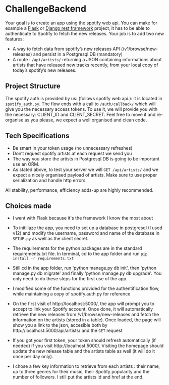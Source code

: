 # ChallengeBackend

Your goal is to create an app using the [spotify web api](https://developer.spotify.com/documentation/web-api/). You can make for example a [Flask](https://flask.palletsprojects.com/en/1.1.x/) or [Django rest framework](https://www.django-rest-framework.org/) project, it has to be able to authenticate to Spotify to fetch the new releases. Your job is to add two new features:
- A way to fetch data from spotify’s new releases API (/v1/browse/new-releases) and persist in a Postgresql DB (mandatory)
- A route : `/api/artists/` returning a JSON containing informations about artists that have released new tracks recently, from your local copy of today’s spotify’s new releases.

## Project Structure
The spotify auth is provided by us: (follows spotify web api.): it is located in `spotify_auth.py`.
The flow ends with a call to `/auth/callback/` which will give you the necessary access tokens.
To use it, we will provide you with the necessary: CLIENT_ID and CLIENT_SECRET.
Feel free to move it and re-organise as you please, we expect a well organised and clean code.
  
  
## Tech Specifications
- Be smart in your token usage (no unnecessary refreshes)
- Don’t request spotify artists at each request we send you
- The way you store the artists in Postgresql DB is going to be important use an ORM.
- As stated above, to test your server we will `GET /api/artists/` and we expect a nicely organised payload of artists. Make sure to use proper serialization and handle http errors. 

All stability, performance, efficiency adds-up are highly recommended.


## Choices made
- I went with Flask because it's the framework I know the most about
- To initiliaze the app, you need to set up a database in postgresql (I used v12) and modify the username, password and name of the database in `SETUP.py` as well as the client secret.
- The requirements for the python packages are in the standard requirements.txt file. In terminal, cd to the app folder and run `pip install -r requirements.txt`
- Still cd in the app folder, run 'python manage.py db init', then 'python manage.py db migrate' and finally 'python manage.py db upgrade'. You only need to do these steps for the first use of the app.


- I modified some of the functions provided for the authentification flow, while maintaining a copy of spotify.auth.py for reference
- On the first visit of http://localhost:5000/, the app will prompt you to accept to link your Spotify account. Once done, it will automatically retrieve the new releases from /v1/browse/new-releases and fetch the information on the artists (stored in a table). Once loaded, the page will show you a link to the json, accesible both by http://localhost:5000/api/artists/ and the `GET` request
- If you got your first token, your token should refresh automatically (if needed) if you visit http://localhost:5000/. Visiting the homepage should update the new release table and the artists table as well (it will do it once per day only). 
- I chose a few key information to retrieve from each artists : their name, up to three genres for their music, their Spotify popularity and the number of followers. I still put the artists id and href at the end. 
